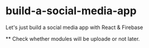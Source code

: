 # build-a-social-media-app
Let's just build a social media app with React &amp; Firebase

** Check whether modules will be uploade or not later.
